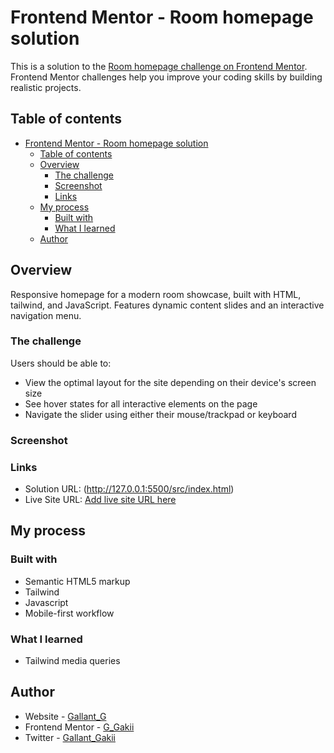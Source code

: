 # Frontend Mentor - Room homepage solution

This is a solution to the [Room homepage challenge on Frontend Mentor](https://www.frontendmentor.io/challenges/room-homepage-BtdBY_ENq). Frontend Mentor challenges help you improve your coding skills by building realistic projects.

## Table of contents

- [Frontend Mentor - Room homepage solution](#frontend-mentor---room-homepage-solution)
  - [Table of contents](#table-of-contents)
  - [Overview](#overview)
    - [The challenge](#the-challenge)
    - [Screenshot](#screenshot)
    - [Links](#links)
  - [My process](#my-process)
    - [Built with](#built-with)
    - [What I learned](#what-i-learned)
  - [Author](#author)

## Overview

Responsive homepage for a modern room showcase, built with HTML, tailwind, and JavaScript. Features dynamic content slides and an interactive navigation menu.

### The challenge

Users should be able to:

- View the optimal layout for the site depending on their device's screen size
- See hover states for all interactive elements on the page
- Navigate the slider using either their mouse/trackpad or keyboard

### Screenshot

### Links

- Solution URL: (http://127.0.0.1:5500/src/index.html)
- Live Site URL: [Add live site URL here](https://your-live-site-url.com)

## My process

### Built with

- Semantic HTML5 markup
- Tailwind
- Javascript
- Mobile-first workflow

### What I learned

- Tailwind media queries

## Author

- Website - [Gallant_G](https://www.your-site.com)
- Frontend Mentor - [G_Gakii](https://www.frontendmentor.io/profile/yourusername)
- Twitter - [Gallant_Gakii](https://www.twitter.com/yourusername)
